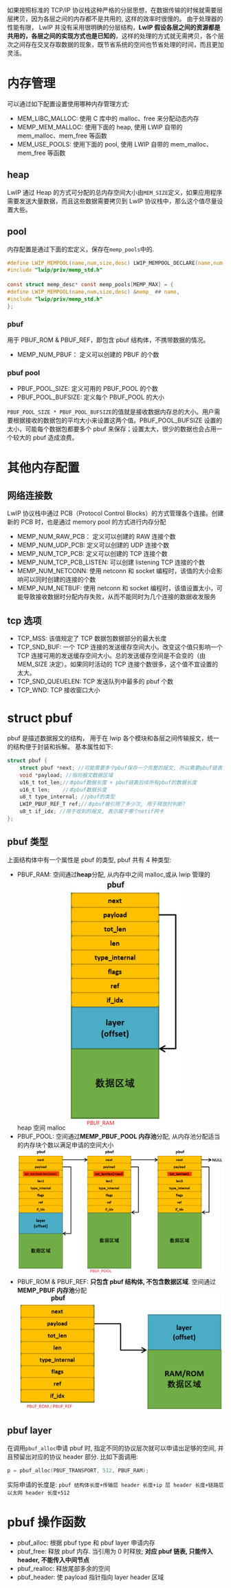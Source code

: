 如果按照标准的 TCP/IP 协议栈这种严格的分层思想，在数据传输的时候就需要层层拷贝，因为各层之间的内存都不是共用的, 这样的效率时很慢的。
由于处理器的性能有限， LwIP 并没有采用很明确的分层结构，**LwIP 假设各层之间的资源都是共用的，各层之间的实现方式也是已知的**，这样的处理的方式就无需拷贝，各个层次之间存在交叉存取数据的现象，既节省系统的空间也节省处理的时间，而且更加灵活。

# 内存管理

可以通过如下配置设置使用哪种内存管理方式:

- MEM_LIBC_MALLOC: 使用 C 库中的 malloc、free 来分配动态内存
- MEMP_MEM_MALLOC: 使用下面的 heap, 使用 LWIP 自带的 mem_malloc、mem_free 等函数
- MEM_USE_POOLS: 使用下面的 pool, 使用 LWIP 自带的 mem_malloc、mem_free 等函数

## heap

LwIP 通过 Heap 的方式可分配的总内存空间大小由`MEM_SIZE`定义，如果应用程序需要发送大量数据，而且这些数据需要拷贝到 LwIP 协议栈中，那么这个值尽量设置大些。

## pool

内存配置是通过下面的宏定义，保存在`memp_pools`中的.

```c
#define LWIP_MEMPOOL(name,num,size,desc) LWIP_MEMPOOL_DECLARE(name,num,size,desc)
#include "lwip/priv/memp_std.h"

const struct memp_desc* const memp_pools[MEMP_MAX] = {
#define LWIP_MEMPOOL(name,num,size,desc) &memp_ ## name,
#include "lwip/priv/memp_std.h"
};
```

### pbuf

用于 PBUF_ROM & PBUF_REF，即包含 pbuf 结构体，不携带数据的情况。

- MEMP_NUM_PBUF： 定义可以创建的 PBUF 的个数

### pbuf pool

- PBUF_POOL_SIZE: 定义可用的 PBUF_POOL 的个数
- PBUF_POOL_BUFSIZE: 定义每个 PBUF_POOL 的大小

`PBUF_POOL_SIZE * PBUF_POOL_BUFSIZE`的值就是接收数据内存总的大小。用户需要根据接收的数据包的平均大小来设置这两个值。PBUF_POOL_BUFSIZE 设置的太小，可能每个数据包都要多个 pbuf 来保存；设置太大，很少的数据也会占用一个较大的 pbuf 造成浪费。

# 其他内存配置

## 网络连接数

LwIP 协议栈中通过 PCB（Protocol Control Blocks）的方式管理各个连接。创建新的 PCB 时，也是通过 memory pool 的方式进行内存分配

- MEMP_NUM_RAW_PCB： 定义可以创建的 RAW 连接个数
- MEMP_NUM_UDP_PCB: 定义可以创建的 UDP 连接个数
- MEMP_NUM_TCP_PCB: 定义可以创建的 TCP 连接个数
- MEMP_NUM_TCP_PCB_LISTEN: 可以创建 listening TCP 连接的个数
- MEMP_NUM_NETCONN: 使用 netconn 和 socket 编程时，该值的大小会影响可以同时创建的连接的个数
- MEMP_NUM_NETBUF: 使用 netconn 和 socket 编程时，该值设置太小，可能导致接收数据时分配内存失败，从而不能同时为几个连接的数据收发服务

## tcp 选项

- TCP_MSS: 该值规定了 TCP 数据包数据部分的最大长度
- TCP_SND_BUF: 一个 TCP 连接的发送缓存空间大小。改变这个值只影响一个 TCP 连接可用的发送缓存空间大小。总的发送缓存空间是不会变的（由 MEM_SIZE 决定）。如果同时活动的 TCP 连接个数很多，这个值不宜设置的太大。
- TCP_SND_QUEUELEN: TCP 发送队列中最多的 pbuf 个数
- TCP_WND: TCP 接收窗口大小

# struct pbuf

pbuf 是描述数据报文的结构， 用于在 lwip 各个模块和各层之间传输报文，统一的结构便于封装和拆解。
基本属性如下:

```c
struct pbuf {
    struct pbuf *next; //可能需要多个pbuf保存一个完整的报文, 所以需要pbuf链表
    void *payload; //指向报文数据区域
    u16_t tot_len;//本pbuf数据长度 + pbuf链表后续所有pbuf的数据长度
    u16_t len;    //本pbuf数据长度
    u8_t type_internal; //pbuf的类型
    LWIP_PBUF_REF_T ref;//本pbuf被引用了多少次, 用于释放时判断?
    u8_t if_idx; //用于收到的报文, 表示属于哪个netif网卡
};
```

## pbuf 类型

上面结构体中有一个属性是 pbuf 的类型, pbuf 共有 4 种类型:

- PBUF_RAM: 空间通过**heap**分配, 从内存中之间 malloc,或从 lwip 管理的 heap 空间 malloc
  ![Alt text](3_pbuf.assets/image.png)
- PBUF_POOL: 空间通过**MEMP_PBUF_POOL 内存池**分配, 从内存池分配适当的内存块个数以满足申请的空间大小
  ![Alt text](3_pbuf.assets/image-1.png)
- PBUF_ROM & PBUF_REF: **只包含 pbuf 结构体, 不包含数据区域**. 空间通过**MEMP_PBUF 内存池**分配
  ![Alt text](3_pbuf.assets/image-2.png)

## pbuf layer

在调用`pbuf_alloc`申请 pbuf 时, 指定不同的协议层次就可以申请出足够的空间, 并且预留出对应的协议 header 部分.
比如下面调用:

```c
p = pbuf_alloc(PBUF_TRANSPORT, 512, PBUF_RAM);
```

实际申请的长度是: `pbuf 结构体长度+传输层 header 长度+ip 层 header 长度+链路层以太网 header 长度+512`

# pbuf 操作函数

- pbuf_alloc: 根据 pbuf type 和 pbuf layer 申请内存
- pbuf_free: 释放 pbuf 内存. 当引用为 0 时释放; **对应 pbuf 链表, 只能传入 header, 不能传入中间节点**
- pbuf_realloc: 释放尾部多余的空间
- pbuf_header: 使 payload 指针指向 layer header 区域

